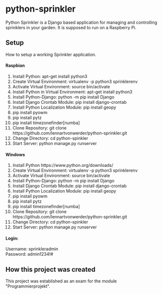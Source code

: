 # python-sprinkler

Python Sprinkler is a Django based application for managing and controlling sprinklers in your garden.
It is supposed to run on a Raspberry Pi.

<h2>Setup</h2>

How to setup a working Sprinkler application.

<h4>Raspbian</h4>
<ol>
	<li>Install Python: apt-get install python3</li>
	<li>Create Virtual Environment: virtualenv -p python3 sprinklerenv</li>
	<li>Activate Virtual Environment: source bin/activate</li>
	<li>Install Python in Virtual Environment: apt-get install python3</li>
	<li>Install Python-Django: python -m pip install Django</li>
	<li>Install Django Crontab Module: pip install django-crontab</li>
	<li>Install Python Localization Module: pip install geopy</li>
    <li>pip install pyowm</li>
    <li>pip install pytz</li>
    <li>pip install timezonefinder[numba]</li>
	<li>Clone Repository: git clone https://github.com/lennartvonwerder/python-sprinkler.git</li>
	<li>Change Directory: cd python-spinkler</li>
	<li>Start Server: python manage.py runserver</li>
</ol>

<h4>Windows</h4>
<ol>
	<li>Install Python https://www.python.org/downloads/</li>
	<li>Create Virtual Environment: virtualenv -p python3 sprinklerenv</li>
	<li>Activate Virtual Environment: source bin/activate</li>
	<li>Install Python-Django: python -m pip install Django</li>
	<li>Install Django Crontab Module: pip install django-crontab</li>
	<li>Install Python Localization Module: pip install geopy</li>
    <li>pip install pyowm</li>
    <li>pip install pytz</li>
    <li>pip install timezonefinder[numba]</li>
	<li>Clone Repository: git clone https://github.com/lennartvonwerder/python-sprinkler.git</li>
	<li>Change Directory: cd python-spinkler</li>
	<li>Start Server: python manage.py runserver</li>
</ol>

<h4>Login:</h4>
Username: sprinkleradmin<br>
Password: admin1234!#<br>

<h2>How this project was created</h2>

This project was established as an exam for the module "Programmierprojekt".
